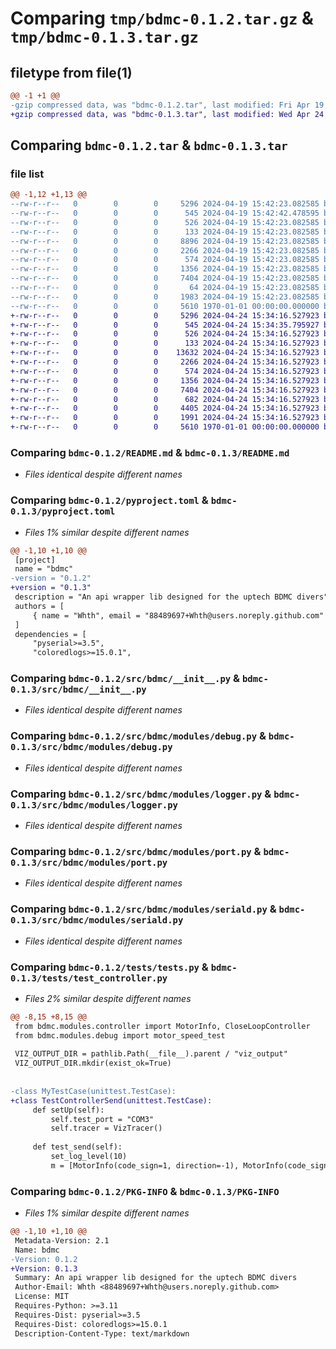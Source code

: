 # Comparing `tmp/bdmc-0.1.2.tar.gz` & `tmp/bdmc-0.1.3.tar.gz`

## filetype from file(1)

```diff
@@ -1 +1 @@
-gzip compressed data, was "bdmc-0.1.2.tar", last modified: Fri Apr 19 15:42:42 2024, max compression
+gzip compressed data, was "bdmc-0.1.3.tar", last modified: Wed Apr 24 15:34:35 2024, max compression
```

## Comparing `bdmc-0.1.2.tar` & `bdmc-0.1.3.tar`

### file list

```diff
@@ -1,12 +1,13 @@
--rw-r--r--   0        0        0     5296 2024-04-19 15:42:23.082585 bdmc-0.1.2/README.md
--rw-r--r--   0        0        0      545 2024-04-19 15:42:42.478595 bdmc-0.1.2/pyproject.toml
--rw-r--r--   0        0        0      526 2024-04-19 15:42:23.082585 bdmc-0.1.2/src/bdmc/__init__.py
--rw-r--r--   0        0        0      133 2024-04-19 15:42:23.082585 bdmc-0.1.2/src/bdmc/modules/cmd.py
--rw-r--r--   0        0        0     8896 2024-04-19 15:42:23.082585 bdmc-0.1.2/src/bdmc/modules/controller.py
--rw-r--r--   0        0        0     2266 2024-04-19 15:42:23.082585 bdmc-0.1.2/src/bdmc/modules/debug.py
--rw-r--r--   0        0        0      574 2024-04-19 15:42:23.082585 bdmc-0.1.2/src/bdmc/modules/logger.py
--rw-r--r--   0        0        0     1356 2024-04-19 15:42:23.082585 bdmc-0.1.2/src/bdmc/modules/port.py
--rw-r--r--   0        0        0     7404 2024-04-19 15:42:23.082585 bdmc-0.1.2/src/bdmc/modules/seriald.py
--rw-r--r--   0        0        0       64 2024-04-19 15:42:23.082585 bdmc-0.1.2/tests/__init__.py
--rw-r--r--   0        0        0     1983 2024-04-19 15:42:23.082585 bdmc-0.1.2/tests/tests.py
--rw-r--r--   0        0        0     5610 1970-01-01 00:00:00.000000 bdmc-0.1.2/PKG-INFO
+-rw-r--r--   0        0        0     5296 2024-04-24 15:34:16.527923 bdmc-0.1.3/README.md
+-rw-r--r--   0        0        0      545 2024-04-24 15:34:35.795927 bdmc-0.1.3/pyproject.toml
+-rw-r--r--   0        0        0      526 2024-04-24 15:34:16.527923 bdmc-0.1.3/src/bdmc/__init__.py
+-rw-r--r--   0        0        0      133 2024-04-24 15:34:16.527923 bdmc-0.1.3/src/bdmc/modules/cmd.py
+-rw-r--r--   0        0        0    13632 2024-04-24 15:34:16.527923 bdmc-0.1.3/src/bdmc/modules/controller.py
+-rw-r--r--   0        0        0     2266 2024-04-24 15:34:16.527923 bdmc-0.1.3/src/bdmc/modules/debug.py
+-rw-r--r--   0        0        0      574 2024-04-24 15:34:16.527923 bdmc-0.1.3/src/bdmc/modules/logger.py
+-rw-r--r--   0        0        0     1356 2024-04-24 15:34:16.527923 bdmc-0.1.3/src/bdmc/modules/port.py
+-rw-r--r--   0        0        0     7404 2024-04-24 15:34:16.527923 bdmc-0.1.3/src/bdmc/modules/seriald.py
+-rw-r--r--   0        0        0      682 2024-04-24 15:34:16.527923 bdmc-0.1.3/tests/find_tests.py
+-rw-r--r--   0        0        0     4405 2024-04-24 15:34:16.527923 bdmc-0.1.3/tests/test_context.py
+-rw-r--r--   0        0        0     1991 2024-04-24 15:34:16.527923 bdmc-0.1.3/tests/test_controller.py
+-rw-r--r--   0        0        0     5610 1970-01-01 00:00:00.000000 bdmc-0.1.3/PKG-INFO
```

### Comparing `bdmc-0.1.2/README.md` & `bdmc-0.1.3/README.md`

 * *Files identical despite different names*

### Comparing `bdmc-0.1.2/pyproject.toml` & `bdmc-0.1.3/pyproject.toml`

 * *Files 1% similar despite different names*

```diff
@@ -1,10 +1,10 @@
 [project]
 name = "bdmc"
-version = "0.1.2"
+version = "0.1.3"
 description = "An api wrapper lib designed for the uptech BDMC divers"
 authors = [
     { name = "Whth", email = "88489697+Whth@users.noreply.github.com" },
 ]
 dependencies = [
     "pyserial>=3.5",
     "coloredlogs>=15.0.1",
```

### Comparing `bdmc-0.1.2/src/bdmc/__init__.py` & `bdmc-0.1.3/src/bdmc/__init__.py`

 * *Files identical despite different names*

### Comparing `bdmc-0.1.2/src/bdmc/modules/debug.py` & `bdmc-0.1.3/src/bdmc/modules/debug.py`

 * *Files identical despite different names*

### Comparing `bdmc-0.1.2/src/bdmc/modules/logger.py` & `bdmc-0.1.3/src/bdmc/modules/logger.py`

 * *Files identical despite different names*

### Comparing `bdmc-0.1.2/src/bdmc/modules/port.py` & `bdmc-0.1.3/src/bdmc/modules/port.py`

 * *Files identical despite different names*

### Comparing `bdmc-0.1.2/src/bdmc/modules/seriald.py` & `bdmc-0.1.3/src/bdmc/modules/seriald.py`

 * *Files identical despite different names*

### Comparing `bdmc-0.1.2/tests/tests.py` & `bdmc-0.1.3/tests/test_controller.py`

 * *Files 2% similar despite different names*

```diff
@@ -8,15 +8,15 @@
 from bdmc.modules.controller import MotorInfo, CloseLoopController
 from bdmc.modules.debug import motor_speed_test
 
 VIZ_OUTPUT_DIR = pathlib.Path(__file__).parent / "viz_output"
 VIZ_OUTPUT_DIR.mkdir(exist_ok=True)
 
 
-class MyTestCase(unittest.TestCase):
+class TestControllerSend(unittest.TestCase):
     def setUp(self):
         self.test_port = "COM3"
         self.tracer = VizTracer()
 
     def test_send(self):
         set_log_level(10)
         m = [MotorInfo(code_sign=1, direction=-1), MotorInfo(code_sign=2, direction=-1)]
```

### Comparing `bdmc-0.1.2/PKG-INFO` & `bdmc-0.1.3/PKG-INFO`

 * *Files 1% similar despite different names*

```diff
@@ -1,10 +1,10 @@
 Metadata-Version: 2.1
 Name: bdmc
-Version: 0.1.2
+Version: 0.1.3
 Summary: An api wrapper lib designed for the uptech BDMC divers
 Author-Email: Whth <88489697+Whth@users.noreply.github.com>
 License: MIT
 Requires-Python: >=3.11
 Requires-Dist: pyserial>=3.5
 Requires-Dist: coloredlogs>=15.0.1
 Description-Content-Type: text/markdown
```

